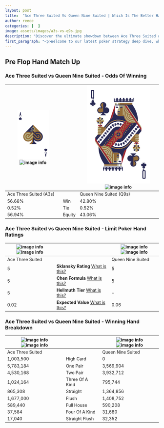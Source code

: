 ```yaml
---
layout: post
title:  "Ace Three Suited Vs Queen Nine Suited | Which Is The Better Hand In Poker? A Complete Guide"
author: reece
categories: [  ]
image: assets/images/a3s-vs-q9s.jpg
description: "Discover the ultimate showdown between Ace Three Suited and Queen Nine Suited in poker! Uncover the odds, strategies, and scenarios where one hand triumphs over the other. Get ready to up your poker game with this thrilling analysis."
first_paragraph: "<p>Welcome to our latest poker strategy deep dive, where we're pitting two distinct hands against each other in a high-stakes showdown: Ace Three Suited vs Queen Nine Suited.</p><p>In the dynamic world of poker, every decision counts, and knowing which hand holds the upper hand is key to your success at the table.</p><p>In this article, we'll dissect these two hands, explore the scenarios where one dominates the other, and equip you with the knowledge to make strategic choices that can tip the odds in your favor.</p><p>Get ready to unravel the intriguing dynamics of these poker hands and elevate your game to new heights.</p>"
---
```




[comment]: # (sp0)

## Pre Flop Hand Match Up

<div class="table hand-ratings" markdown="1"> 



### Ace Three Suited vs Queen Nine Suited - Odds Of Winning


    
| ![image info](assets/images/hand1/A.png) ![image info](assets/images/hand1/3s.png) |  | ![image info](assets/images/hand2/Q.png) ![image info](assets/images/hand2/9s.png) |
| -------- | -------- | -------- |
| Ace Three Suited (A3s) |  | Queen Nine Suited (Q9s) |
| 56.68% | Win | 42.80% |
| 0.52% | Tie | 0.52% |
| 56.94% | Equity | 43.06% |




[comment]: # (sp1)



### Ace Three Suited vs Queen Nine Suited - Limit Poker Hand Ratings


    
| ![image info](https://www.riverpairs.com/assets/images/hand1/A.png) ![image info](https://www.riverpairs.com/assets/images/hand1/3s.png) |  | ![image info](https://www.riverpairs.com/assets/images/hand2/Q.png) ![image info](https://www.riverpairs.com/assets/images/hand2/9s.png) |
| -------- | -------- | -------- |
| Ace Three Suited |  | Queen Nine Suited |
| 5 | **Sklansky Rating** [What is this?](/sklansky-rating-explained) | 5 |
| 5 | **Chen Formula** [What is this?](/chen-formula-explained) | 5 |
| 5 | **Hellmuth Tier** [What is this?](/Hellmuth-tier-explained) | - |
| 0.02 | **Expected Value** [What is this?](/expected-value-explained) | 0.06 |




[comment]: # (sp2)



### Ace Three Suited vs Queen Nine Suited - Winning Hand Breakdown


    
| ![image info](https://www.riverpairs.com/assets/images/hand1/A.png) ![image info](https://www.riverpairs.com/assets/images/hand1/3s.png) |  | ![image info](https://www.riverpairs.com/assets/images/hand2/Q.png) ![image info](https://www.riverpairs.com/assets/images/hand2/9s.png) |
| -------- | -------- | -------- |
| Ace Three Suited |  | Queen Nine Suited |
| 1,003,500 | High Card | 0 |
| 5,783,184 | One Pair | 3,569,904 |
| 4,530,168 | Two Pair | 3,932,712 |
| 1,024,164 | Three Of A Kind | 795,744 |
| 865,308 | Straight | 1,364,856 |
| 1,677,000 | Flush | 1,408,752 |
| 589,440 | Full House | 590,208 |
| 37,584 | Four Of A Kind | 31,680 |
| 17,040 | Straight Flush | 32,352 |




[comment]: # (sp3)



</div>

[comment]: # (sp4)



[comment]: # (sp5)

